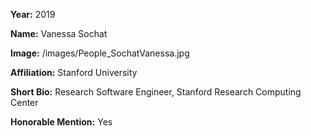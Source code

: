 **Year:** 2019

**Name:** Vanessa Sochat

**Image:** /images/People_SochatVanessa.jpg

**Affiliation:** Stanford University

**Short Bio:** Research Software Engineer, Stanford Research Computing Center

**Honorable Mention:** Yes
